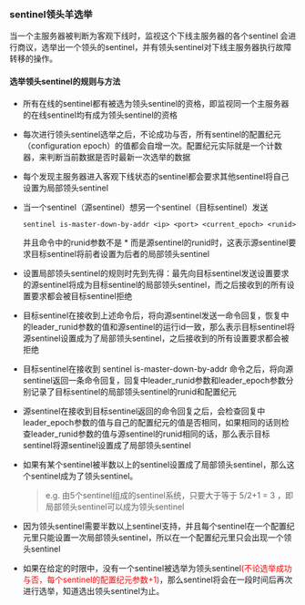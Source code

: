 ### sentinel领头羊选举 

当一个主服务器被判断为客观下线时，监视这个下线主服务器的各个sentinel 会进行商议，选举出一个领头的sentinel，并有领头sentinel对下线主服务器执行故障转移的操作。

#### 选举领头sentinel的规则与方法

- 所有在线的sentinel都有被选为领头sentinel的资格，即监视同一个主服务器的在线sentinel均有成为领头sentinel的资格

- 每次进行领头sentinel选举之后，不论成功与否，所有sentinel的配置纪元（configuration epoch）的值都会自增一次。配置纪元实际就是一个计数器，来判断当前数据是否时最新一次选举的数据

- 每个发现主服务器进入客观下线状态的sentinel都会要求其他sentinel将自己设置为局部领头sentinel

- 当一个sentinel（源sentinel）想另一个sentinel（目标sentinel）发送

  ```shell
  sentinel is-master-down-by-addr <ip> <port> <current_epoch> <runid>
  ```

  并且命令中的runid参数不是 * 而是源sentinel的runid时，这表示源sentinel要求目标sentinel将前者设置为后者的局部领头sentinel

- 设置局部领头sentinel的规则时先到先得：最先向目标sentinel发送设置要求的源sentinel将成为目标sentinel的局部领头sentinel，而之后接收到的所有设置要求都会被目标sentinel拒绝

- 目标sentinel在接收到上述命令后，将向源sentinel发送一命令回复，恢复中的leader_runid参数的值和源sentinel的运行id一致，那么表示目标sentinel将源sentinel设置成为了局部领头sentinel，之后接收到的所有设置要求都会被拒绝

- 目标sentinel在接收到 sentinel is-master-down-by-addr 命令之后，将向源sentinel返回一条命令回复，回复中leader_runid参数和leader_epoch参数分别记录了目标sentinel的局部领头sentinel的runid和配置纪元

- 源sentinel在接收到目标sentinel返回的命令回复之后，会检查回复中leader_epoch参数的值与自己的配置纪元的值是否相同，如果相同的话则检查leader_runid参数的值与源sentinel的runid相同的话，那么表示目标sentinel将源sentinel设置成了局部领头sentinel

- 如果有某个sentinel被半数以上的sentinel设置成了局部领头sentinel，那么这个sentinel成为了领头sentinel。

  > e.g. 由5个sentinel组成的sentinel系统，只要大于等于 5/2+1 = 3 ，即局部领头sentinel可以成为领头sentinel

- 因为领头sentinel需要半数以上sentinel支持，并且每个sentinel在一个配置纪元里只能设置一次局部领头sentinel，所以在一个配置纪元里只会出现一个领头sentinel

- 如果在给定的时限中，没有一个sentinel被选举为领头sentinel<font color='red'>(不论选举成功与否，每个sentinel的配置纪元参数+1)</font>，那么sentinel将会在一段时间后再次进行选举，知道选出领头sentinel为止。



